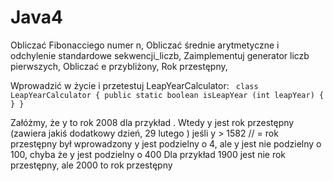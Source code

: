 # Java4

Obliczać Fibonacciego numer n,
Obliczać średnie arytmetyczne i odchylenie standardowe sekwencji_liczb,
Zaimplementuj generator liczb pierwszych,
Obliczać e przybliżony,
Rok przestępny,

Wprowadzić w życie i przetestuj LeapYearCalculator:
`
class LeapYearCalculator
{
public static boolean isLeapYear (int leapYear) {
}
}`

Załóżmy, że y to rok 2008 dla przykład . Wtedy y jest rok przestępny (zawiera
jakiś dodatkowy dzień, 29 lutego ) jeśli
y > 1582 // = rok przestępny był wprowadzony y jest podzielny
o 4, ale y jest nie podzielny o 100, chyba że y jest
podzielny o 400
Dla przykład 1900 jest nie rok przestępny, ale 2000 to rok przestępny
